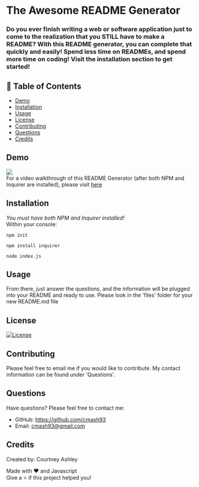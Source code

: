
# The Awesome README Generator        

### Do you ever finish writing a web or software application just to come to the realization that you STILL have to make a README? With this README generator, you can complete that quickly and easily! Spend less time on READMEs, and spend more time on coding! Visit the installation section to get started!

## 📄 Table of Contents    

- [Demo](#demo)
- [Installation](#installation)
- [Usage](#usage)    
- [License](#license)
- [Contributing](#contributing)
- [Questions](#questions)
- [Credits](#credits)

## Demo    
![](https://github.com/cmash93/README-Generator/blob/main/video/Trimmed-Walkthrough.gif)    
For a video walkthrough of this README Generator (after both NPM and Inquirer are installed), please visit [here](https://www.youtube.com/watch?v=4kvHXy4BEAM)

## Installation 
_*You must have both NPM and Inquirer installed!*_   
Within your console:    
```
npm init
```    
```
npm install inquirer
```    
```
node index.js
```    

## Usage
From there, just answer the questions, and the information will be plugged into your README and ready to use. Please look in the 'files' folder for your new README.md file    
    

## License
[![License](https://img.shields.io/badge/license-none-red.svg)]()    
    

## Contributing
Please feel free to email me if you would like to contribute. My contact information can be found under 'Questions'.    
 

## Questions
Have questions? Please feel free to contact me:    
* GitHub: https://github.com/cmash93    
* Email: cmash93@gmail.com    

## Credits    
Created by: Courtney Ashley 

Made with ❤️ and Javascript    
Give a ⭐ if this project helped you!
  